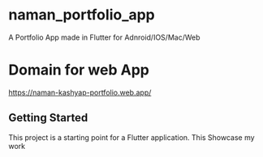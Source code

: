 # naman_portfolio_app

A Portfolio App made in Flutter for Adnroid/IOS/Mac/Web


# Domain for web App
https://naman-kashyap-portfolio.web.app/

## Getting Started

This project is a starting point for a Flutter application.
This Showcase my work


